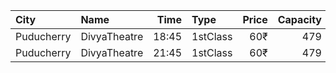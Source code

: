 | City       | Name         |  Time | Type     | Price | Capacity | Booked |
| :--------- | :----------- | ----: | :------- | ----: | -------: | -----: |
| Puducherry | DivyaTheatre | 18:45 | 1stClass |   60₹ |      479 |    479 |
| Puducherry | DivyaTheatre | 21:45 | 1stClass |   60₹ |      479 |    479 |